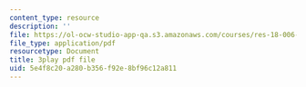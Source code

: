 ```yaml
---
content_type: resource
description: ''
file: https://ol-ocw-studio-app-qa.s3.amazonaws.com/courses/res-18-006-calculus-revisited-single-variable-calculus-fall-2010/5e4f8c20a280b356f92e8bf96c12a811_3Dz59nKUafo.pdf
file_type: application/pdf
resourcetype: Document
title: 3play pdf file
uid: 5e4f8c20-a280-b356-f92e-8bf96c12a811
---
```

